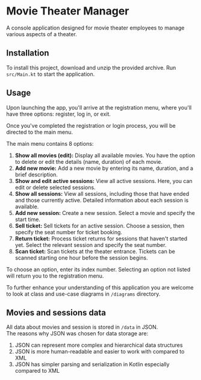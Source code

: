 # Movie Theater Manager

A console application designed for movie theater employees to manage various aspects of a theater.

## Installation

To install this project, download and unzip the provided archive. Run `src/Main.kt` to start the application.

## Usage

Upon launching the app, you'll arrive at the registration menu, where you'll have three options: register, log in, or
exit.

Once you've completed the registration or login process, you will be directed to the main menu.

The main menu contains 8 options:

1. **Show all movies (edit):** Display all available movies. You have the option to delete or edit the details (name,
   duration) of each movie.
2. **Add new movie:** Add a new movie by entering its name, duration, and a brief description.
3. **Show and edit active sessions:** View all active sessions. Here, you can edit or delete selected sessions.
4. **Show all sessions:** View all sessions, including those that have ended and those currently active. Detailed
   information about each session is available.
5. **Add new session:** Create a new session. Select a movie and specify the start time.
6. **Sell ticket:** Sell tickets for an active session. Choose a session, then specify the seat number for ticket
   booking.
7. **Return ticket:** Process ticket returns for sessions that haven't started yet. Select the relevant session and
   specify the seat number.
8. **Scan ticket:** Scan tickets at the theater entrance. Tickets can be scanned starting one hour before the session
   begins.

To choose an option, enter its index number. Selecting an option not listed will return you to the registration menu.

To further enhance your understanding of this application you are welcome to look at class and use-case diagrams in
`/diagrams` directory.

## Movies and sessions data

All data about movies and session is stored in `/data` in JSON.<br>
The reasons why JSON was chosen for data storage are:

1. JSON can represent more complex and hierarchical data structures
2. JSON is more human-readable and easier to work with compared to XML
3. JSON has simpler parsing and serialization in Kotlin especially compared to XML
